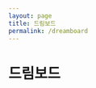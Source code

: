 ```yaml
---
layout: page
title: 드림보드
permalink: /dreamboard
---
```


<h1>드림보드</h1>

<img src="/images/3942.gif" alt="">

<img src="/images/1597108990.gif" alt="">
